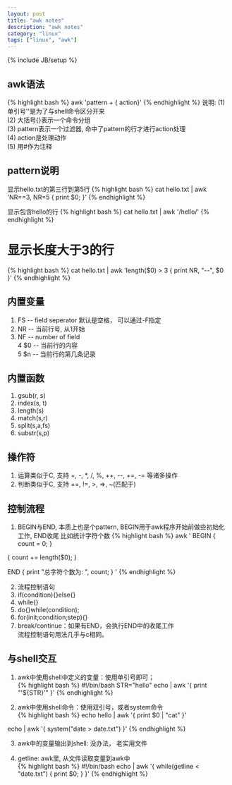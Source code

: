 ```yaml
---
layout: post
title: "awk notes"
description: "awk notes"
category: "linux"
tags: ["linux", "awk"]
---
```

{% include JB/setup %}

## awk语法
{% highlight bash %}
awk 'pattern + { action}'
{% endhighlight %}
说明:
(1) 单引号''是为了与shell命令区分开来  
(2) 大括号{}表示一个命令分组  
(3) pattern表示一个过滤器, 命中了pattern的行才进行action处理  
(4) action是处理动作  
(5) 用#作为注释  

## pattern说明

显示hello.txt的第三行到第5行
{% highlight bash %}
cat hello.txt | awk 'NR==3, NR=5 { print $0; }'
{% endhighlight %}

显示包含hello的行
{% highlight bash %}
cat hello.txt | awk '/hello/'
{% endhighlight %}

# 显示长度大于3的行
{% highlight bash %}
cat hello.txt | awk 'length($0) > 3 { print NR, "--", $0 }'
{% endhighlight %}

## 内置变量
1. FS  -- field seperator  默认是空格， 可以通过-F指定  
2. NR  -- 当前行号, 从1开始  
3. NF  -- number of field  
4  $0  -- 当前行的内容  
5  $n  -- 当前行的第几条记录  

## 内置函数
1. gsub(r, s)
2. index(s, t)
3. length(s)
4. match(s,r)
5. split(s,a,fs)
6. substr(s,p)

## 操作符
1. 运算类似于C, 支持 +, -, *, /, %, ++, --, +=, -= 等诸多操作
2. 判断类似于C, 支持 ==, !=, >,  =>, ~(匹配于)

## 控制流程

1. BEGIN与END, 本质上也是个pattern, BEGIN用于awk程序开始前做些初始化工作, END收尾
比如统计字符个数
{% highlight bash %}
awk '
BEGIN {
  count = 0;
}

{
  count += length($0);
}

END {
  print "总字符个数为: ", count;
}
'
{% endhighlight %}

2. 流程控制语句
1. if(condition){}else{}  
2. while{}  
3. do{}while(condition);  
4. for(init;condition;step){}  
5. break/continue：如果有END，会执行END中的收尾工作  
流程控制语句用法几乎与c相同。  

## 与shell交互

1. awk中使用shell中定义的变量：使用单引号即可；  
{% highlight bash %}
#!/bin/bash
STR="hello"
echo | awk '{ print "'${STR}'" }'
{% endhighlight %}

2. awk中使用shell命令：使用双引号，或者system命令  
{% highlight bash %}
echo hello | awk '{
  print $0 | "cat"
}'

echo | awk '{
  system("date > date.txt")
}'
{% endhighlight %}

3. awk中的变量输出到shell: 没办法， 老实用文件  

4. getline: awk里, 从文件读取变量到awk中  
{% highlight bash %}
#!/bin/bash
echo | awk '{
  while(getline < "date.txt") {
    print $0;
  } 
}'
{% endhighlight %}




